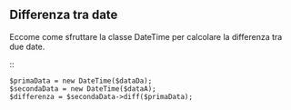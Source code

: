 Differenza tra date
-------------------

Eccome come sfruttare la classe DateTime per calcolare la differenza tra due
date.

::

    $primaData = new DateTime($dataDa);
    $secondaData = new DateTime($dataA);
    $differenza = $secondaData->diff($primaData);